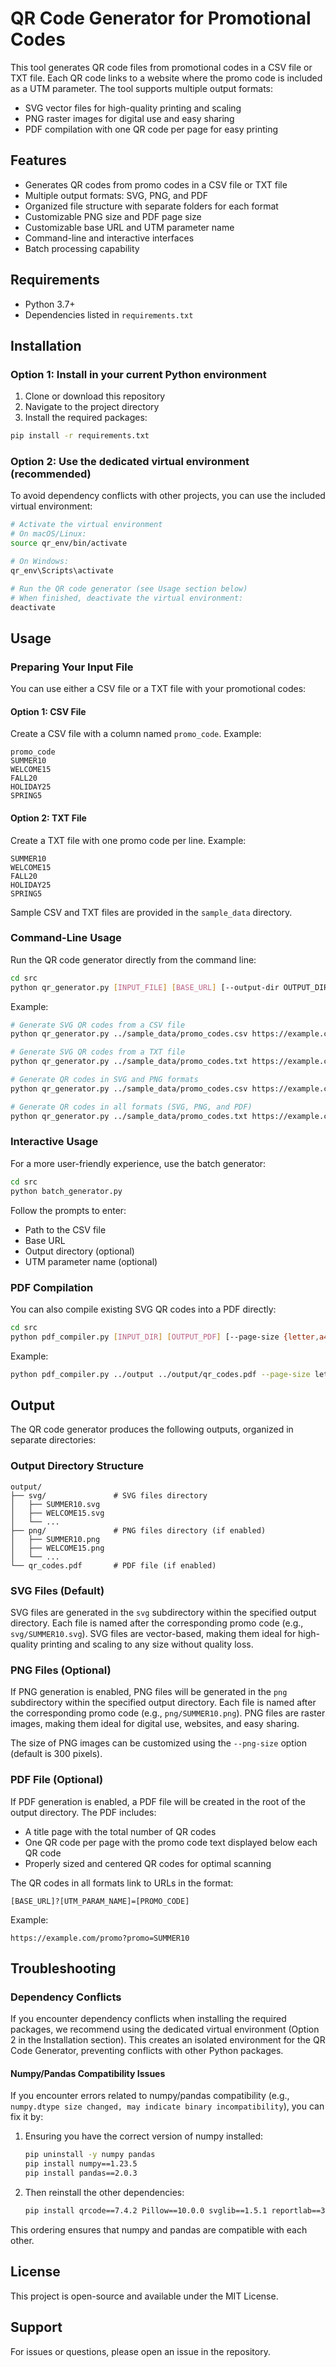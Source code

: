 # QR Code Generator for Promotional Codes


This tool generates QR code files from promotional codes in a CSV file or TXT file. Each QR code links to a website where the promo code is included as a UTM parameter. The tool supports multiple output formats:
- SVG vector files for high-quality printing and scaling
- PNG raster images for digital use and easy sharing
- PDF compilation with one QR code per page for easy printing

## Features

- Generates QR codes from promo codes in a CSV file or TXT file
- Multiple output formats: SVG, PNG, and PDF
- Organized file structure with separate folders for each format
- Customizable PNG size and PDF page size
- Customizable base URL and UTM parameter name
- Command-line and interactive interfaces
- Batch processing capability

## Requirements

- Python 3.7+
- Dependencies listed in `requirements.txt`

## Installation

### Option 1: Install in your current Python environment

1. Clone or download this repository
2. Navigate to the project directory
3. Install the required packages:

```bash
pip install -r requirements.txt
```

### Option 2: Use the dedicated virtual environment (recommended)

To avoid dependency conflicts with other projects, you can use the included virtual environment:

```bash
# Activate the virtual environment
# On macOS/Linux:
source qr_env/bin/activate

# On Windows:
qr_env\Scripts\activate

# Run the QR code generator (see Usage section below)
# When finished, deactivate the virtual environment:
deactivate
```

## Usage

### Preparing Your Input File

You can use either a CSV file or a TXT file with your promotional codes:

#### Option 1: CSV File
Create a CSV file with a column named `promo_code`. Example:

```
promo_code
SUMMER10
WELCOME15
FALL20
HOLIDAY25
SPRING5
```

#### Option 2: TXT File
Create a TXT file with one promo code per line. Example:

```
SUMMER10
WELCOME15
FALL20
HOLIDAY25
SPRING5
```

Sample CSV and TXT files are provided in the `sample_data` directory.

### Command-Line Usage

Run the QR code generator directly from the command line:

```bash
cd src
python qr_generator.py [INPUT_FILE] [BASE_URL] [--output-dir OUTPUT_DIR] [--utm-param-name UTM_PARAM_NAME] [--create-pdf] [--pdf-filename PDF_FILE] [--pdf-page-size {letter,a4}] [--create-png] [--png-size SIZE]
```

Example:

```bash
# Generate SVG QR codes from a CSV file
python qr_generator.py ../sample_data/promo_codes.csv https://example.com/promo --output-dir ../output --utm-param-name promo

# Generate SVG QR codes from a TXT file
python qr_generator.py ../sample_data/promo_codes.txt https://example.com/promo --output-dir ../output --utm-param-name promo

# Generate QR codes in SVG and PNG formats
python qr_generator.py ../sample_data/promo_codes.csv https://example.com/promo --create-png --png-size 500

# Generate QR codes in all formats (SVG, PNG, and PDF)
python qr_generator.py ../sample_data/promo_codes.txt https://example.com/promo --create-png --create-pdf --pdf-page-size a4
```

### Interactive Usage

For a more user-friendly experience, use the batch generator:

```bash
cd src
python batch_generator.py
```

Follow the prompts to enter:
- Path to the CSV file
- Base URL
- Output directory (optional)
- UTM parameter name (optional)

### PDF Compilation

You can also compile existing SVG QR codes into a PDF directly:

```bash
cd src
python pdf_compiler.py [INPUT_DIR] [OUTPUT_PDF] [--page-size {letter,a4}] [--no-code-text]
```

Example:

```bash
python pdf_compiler.py ../output ../output/qr_codes.pdf --page-size letter
```

## Output

The QR code generator produces the following outputs, organized in separate directories:

### Output Directory Structure
```
output/
├── svg/               # SVG files directory
│   ├── SUMMER10.svg
│   ├── WELCOME15.svg
│   └── ...
├── png/               # PNG files directory (if enabled)
│   ├── SUMMER10.png
│   ├── WELCOME15.png
│   └── ...
└── qr_codes.pdf       # PDF file (if enabled)
```

### SVG Files (Default)
SVG files are generated in the `svg` subdirectory within the specified output directory. Each file is named after the corresponding promo code (e.g., `svg/SUMMER10.svg`). SVG files are vector-based, making them ideal for high-quality printing and scaling to any size without quality loss.

### PNG Files (Optional)
If PNG generation is enabled, PNG files will be generated in the `png` subdirectory within the specified output directory. Each file is named after the corresponding promo code (e.g., `png/SUMMER10.png`). PNG files are raster images, making them ideal for digital use, websites, and easy sharing.

The size of PNG images can be customized using the `--png-size` option (default is 300 pixels).

### PDF File (Optional)
If PDF generation is enabled, a PDF file will be created in the root of the output directory. The PDF includes:
- A title page with the total number of QR codes
- One QR code per page with the promo code text displayed below each QR code
- Properly sized and centered QR codes for optimal scanning

The QR codes in all formats link to URLs in the format:
```
[BASE_URL]?[UTM_PARAM_NAME]=[PROMO_CODE]
```

Example:
```
https://example.com/promo?promo=SUMMER10
```

## Troubleshooting

### Dependency Conflicts

If you encounter dependency conflicts when installing the required packages, we recommend using the dedicated virtual environment (Option 2 in the Installation section). This creates an isolated environment for the QR Code Generator, preventing conflicts with other Python packages.

#### Numpy/Pandas Compatibility Issues

If you encounter errors related to numpy/pandas compatibility (e.g., `numpy.dtype size changed, may indicate binary incompatibility`), you can fix it by:

1. Ensuring you have the correct version of numpy installed:
   ```bash
   pip uninstall -y numpy pandas
   pip install numpy==1.23.5
   pip install pandas==2.0.3
   ```

2. Then reinstall the other dependencies:
   ```bash
   pip install qrcode==7.4.2 Pillow==10.0.0 svglib==1.5.1 reportlab==3.6.13
   ```

This ordering ensures that numpy and pandas are compatible with each other.

## License

This project is open-source and available under the MIT License.

## Support

For issues or questions, please open an issue in the repository. 